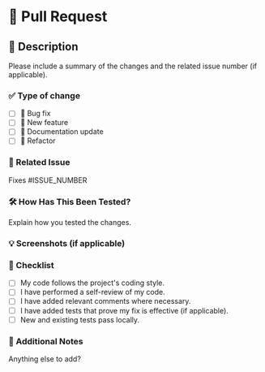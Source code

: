 # 🚀 Pull Request

## 📌 Description  
Please include a summary of the changes and the related issue number (if applicable).

### ✅ Type of change  
- [ ] 🐛 Bug fix  
- [ ] 🚀 New feature  
- [ ] 📝 Documentation update  
- [ ] 🔄 Refactor  

### 🔗 Related Issue  
Fixes #ISSUE_NUMBER  

### 🛠 How Has This Been Tested?  
Explain how you tested the changes.

### 💡 Screenshots (if applicable)  

### 📜 Checklist  
- [ ] My code follows the project's coding style.  
- [ ] I have performed a self-review of my code.  
- [ ] I have added relevant comments where necessary.  
- [ ] I have added tests that prove my fix is effective (if applicable).  
- [ ] New and existing tests pass locally.  

### 📝 Additional Notes  
Anything else to add?
